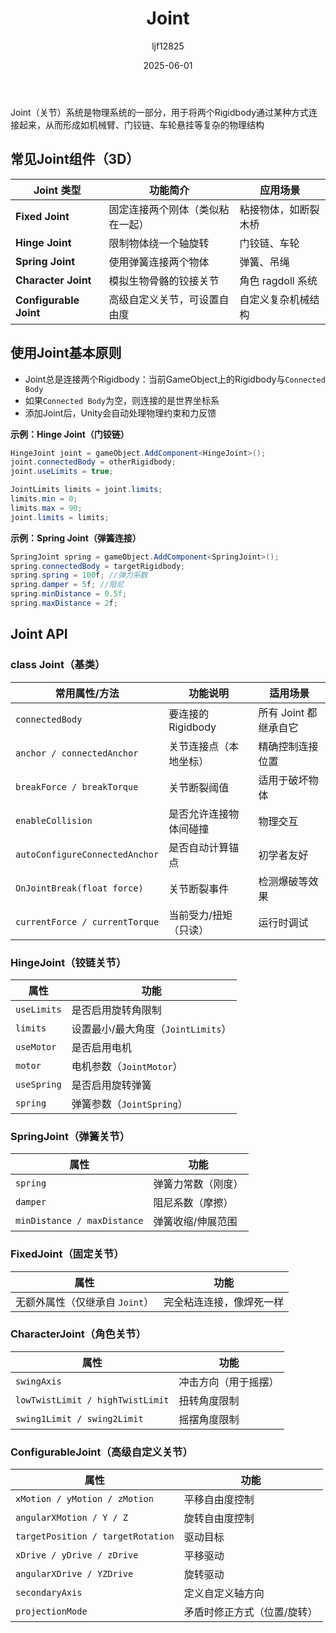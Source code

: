 ﻿---
title: "Joint"
date: 2025-06-01
categories: [Note]
tags: [Unity, Component, Physics System]
author: "ljf12825"
summary: Introduction Joint(Components, Example and API)
---
Joint（关节）系统是物理系统的一部分，用于将两个Rigidbody通过某种方式连接起来，从而形成如机械臂、门铰链、车轮悬挂等复杂的物理结构  

## 常见Joint组件（3D）

| Joint 类型                                        | 功能简介             | 应用场景          |
| ----------------------------------------------- | ---------------- | ------------- |
| **Fixed Joint**                                 | 固定连接两个刚体（类似粘在一起） | 粘接物体，如断裂木桥    |
| **Hinge Joint**                                 | 限制物体绕一个轴旋转       | 门铰链、车轮        |
| **Spring Joint**                                | 使用弹簧连接两个物体       | 弹簧、吊绳         |
| **Character Joint**                             | 模拟生物骨骼的铰接关节      | 角色 ragdoll 系统 |
| **Configurable Joint**                          | 高级自定义关节，可设置自由度   | 自定义复杂机械结构     |

## 使用Joint基本原则
- Joint总是连接两个Rigidbody：当前GameObject上的Rigidbody与`Connected Body`
- 如果`Connected Body`为空，则连接的是世界坐标系
- 添加Joint后，Unity会自动处理物理约束和力反馈

**示例：Hinge Joint（门铰链）**
```csharp
HingeJoint joint = gameObject.AddComponent<HingeJoint>();
joint.connectedBody = otherRigidbody;
joint.useLimits = true;

JointLimits limits = joint.limits;
limits.min = 0;
limits.max = 90;
joint.limits = limits;
```

**示例：Spring Joint（弹簧连接）**
```csharp
SpringJoint spring = gameObject.AddComponent<SpringJoint>();
spring.connectedBody = targetRigidbody;
spring.spring = 100f; //弹力系数
spring.damper = 5f; //阻尼
spring.minDistance = 0.5f;
spring.maxDistance = 2f;
```

## Joint API

### class Joint（基类）

| 常用属性/方法                        | 功能说明           | 适用场景           |
| ------------------------------ | -------------- | -------------- |
| `connectedBody`                | 要连接的 Rigidbody | 所有 Joint 都继承自它 |
| `anchor / connectedAnchor`     | 关节连接点（本地坐标）    | 精确控制连接位置       |
| `breakForce / breakTorque`     | 关节断裂阈值         | 适用于破坏物体        |
| `enableCollision`              | 是否允许连接物体间碰撞    | 物理交互           |
| `autoConfigureConnectedAnchor` | 是否自动计算锚点       | 初学者友好          |
| `OnJointBreak(float force)`    | 关节断裂事件         | 检测爆破等效果        |
| `currentForce / currentTorque` | 当前受力/扭矩（只读）    | 运行时调试          |

### HingeJoint（铰链关节）

| 属性          | 功能                       |
| ----------- | ------------------------ |
| `useLimits` | 是否启用旋转角限制                |
| `limits`    | 设置最小/最大角度（`JointLimits`） |
| `useMotor`  | 是否启用电机                   |
| `motor`     | 电机参数（`JointMotor`）       |
| `useSpring` | 是否启用旋转弹簧                 |
| `spring`    | 弹簧参数（`JointSpring`）      |

### SpringJoint（弹簧关节）

| 属性                          | 功能        |
| --------------------------- | --------- |
| `spring`                    | 弹簧力常数（刚度） |
| `damper`                    | 阻尼系数（摩擦）  |
| `minDistance / maxDistance` | 弹簧收缩/伸展范围 |

### FixedJoint（固定关节）

| 属性                  | 功能           |
| ------------------- | ------------ |
| 无额外属性（仅继承自 `Joint`） | 完全粘连连接，像焊死一样 |

### CharacterJoint（角色关节）

| 属性                               | 功能         |
| -------------------------------- | ---------- |
| `swingAxis`                      | 冲击方向（用于摇摆） |
| `lowTwistLimit / highTwistLimit` | 扭转角度限制     |
| `swing1Limit / swing2Limit`      | 摇摆角度限制     |

### ConfigurableJoint（高级自定义关节）

| 属性                                | 功能             |
| --------------------------------- | -------------- |
| `xMotion / yMotion / zMotion`     | 平移自由度控制        |
| `angularXMotion / Y / Z`          | 旋转自由度控制        |
| `targetPosition / targetRotation` | 驱动目标           |
| `xDrive / yDrive / zDrive`        | 平移驱动           |
| `angularXDrive / YZDrive`         | 旋转驱动           |
| `secondaryAxis`                   | 定义自定义轴方向       |
| `projectionMode`                  | 矛盾时修正方式（位置/旋转） |


